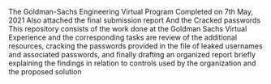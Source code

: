 The Goldman-Sachs Engineering Virtual Program
Completed on 7th May, 2021
Also attached the final submission report
And the Cracked passwords
This repository consists of the work done at the Goldman Sachs Virtual Experience and the corresponding tasks are review of the additional resources, cracking the passwords provided in the file of leaked usernames and associated passwords, and finally drafting an organized report briefly explaining the findings in relation to controls used by the organization and the proposed solution
